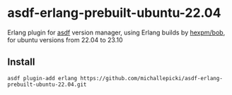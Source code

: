 # asdf-erlang-prebuilt-ubuntu-22.04

Erlang plugin for [asdf](https://github.com/asdf-vm/asdf) version manager, using Erlang builds by [hexpm/bob](https://github.com/hexpm/bob), for ubuntu versions from 22.04 to 23.10

## Install

```
asdf plugin-add erlang https://github.com/michallepicki/asdf-erlang-prebuilt-ubuntu-22.04.git
```
